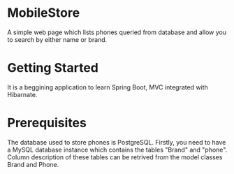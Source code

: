 # MobileStore
A simple web page which lists phones queried from database and allow you to search by either name or brand.

# Getting Started
It is a beggining application to learn Spring Boot, MVC integrated with Hibarnate.

# Prerequisites
The database used to store phones is PostgreSQL. Firstly, you need to have a MySQL database instance which contains the tables "Brand" and "phone". Column description of these tables can be retrived from the model classes Brand and Phone.
